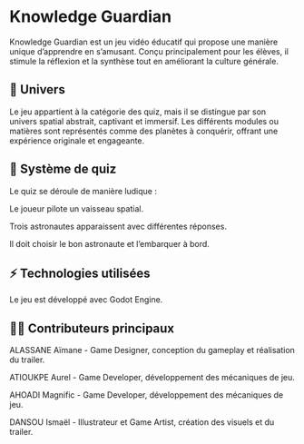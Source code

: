 # Knowledge Guardian

Knowledge Guardian est un jeu vidéo éducatif qui propose une manière unique d’apprendre en s’amusant. Conçu principalement pour les élèves, il stimule la réflexion et la synthèse tout en améliorant la culture générale.

## 🌌 Univers

Le jeu appartient à la catégorie des quiz, mais il se distingue par son univers spatial abstrait, captivant et immersif. Les différents modules ou matières sont représentés comme des planètes à conquérir, offrant une expérience originale et engageante.

## 🔮 Système de quiz

Le quiz se déroule de manière ludique :

Le joueur pilote un vaisseau spatial.

Trois astronautes apparaissent avec différentes réponses.

Il doit choisir le bon astronaute et l’embarquer à bord.

## ⚡ Technologies utilisées

Le jeu est développé avec Godot Engine.


## 👨‍🎓 Contributeurs principaux

ALASSANE Aïmane - Game Designer, conception du gameplay et réalisation du trailer.

ATIOUKPE Aurel - Game Developer, développement des mécaniques de jeu.

AHOADI Magnific - Game Developer, développement des mécaniques de jeu.

DANSOU Ismaël - Illustrateur et Game Artist, création des visuels et du trailer.


